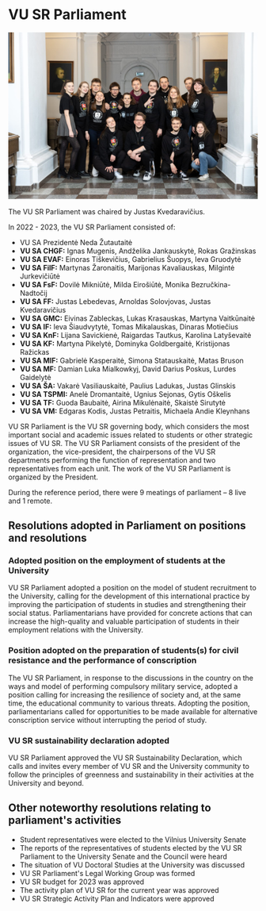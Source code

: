 # VU SR Parliament

![Parlamentas](../../public/img/bendros-nuotraukos/Parlamentas.jpg)

The VU SR Parliament was chaired by Justas Kvedaravičius.

In 2022 - 2023, the VU SR Parliament consisted of:

- VU SA Prezidentė Neda Žutautaitė
- **VU SA CHGF:** Ignas Mugenis, Andželika Jankauskytė, Rokas Gražinskas
- **VU SA EVAF:** Einoras Tiškevičius, Gabrielius Šuopys, Ieva Gruodytė
- **VU SA FilF:** Martynas Žaronaitis, Marijonas Kavaliauskas, Milgintė Jurkevičiūtė
- **VU SA FsF:** Dovilė Mikniūtė, Milda Eirošiūtė, Monika Bezručkina-Nadtočij
- **VU SA FF:** Justas Lebedevas, Arnoldas Solovjovas, Justas Kvedaravičius
- **VU SA GMC:** Eivinas Zableckas, Lukas Krasauskas, Martyna Vaitkūnaitė
- **VU SA IF:** Ieva Šiaudvytytė, Tomas Mikalauskas, Dinaras Motiečius
- **VU SA KnF:** Lijana Savickienė, Raigardas Tautkus, Karolina Latyševaitė
- **VU SA KF:** Martyna Pikelytė, Dominyka Goldbergaitė, Kristijonas Ražickas
- **VU SA MIF:** Gabrielė Kasperaitė, Simona Statauskaitė, Matas Bruson
- **VU SA MF:** Damian Luka Mialkowkyj, David Darius Poskus, Lurdes Gaidelytė
- **VU SA ŠA:** Vakarė Vasiliauskaitė, Paulius Ladukas, Justas Glinskis
- **VU SA TSPMI:** Anelė Dromantaitė, Ugnius Sejonas, Gytis Oškelis
- **VU SA TF:** Guoda Baubaitė, Airina Mikulėnaitė, Skaistė Sirutytė
- **VU SA VM:** Edgaras Kodis, Justas Petraitis, Michaela Andie Kleynhans

VU SR Parliament is the VU SR governing body, which considers the most important
social and academic issues related to students or other strategic issues of VU SR.
The VU SR Parliament consists of the president of the organization,
the vice-president, the chairpersons of the VU SR departments performing
the function of representation and two representatives from each unit.
The work of the VU SR Parliament is organized by the President.

During the reference period, there were 9 meatings of parliament – 8 live and 1 remote.

## Resolutions adopted in Parliament on positions and resolutions

### Adopted position on the employment of students at the University

VU SR Parliament adopted a position on the model of student recruitment to the
University, calling for the development of this international practice by improving
the participation of students in studies and strengthening their social status.
Parliamentarians have provided for concrete actions that can increase the high-quality
and valuable participation of students in their employment relations with the University.

### Position adopted on the preparation of students(s) for civil resistance and the performance of conscription

The VU SR Parliament, in response to the discussions in the country
on the ways and model of performing compulsory military service,
adopted a position calling for increasing the resilience of society and,
at the same time, the educational community to various threats. Adopting
the position, parliamentarians called for opportunities to be made available
for alternative conscription service without interrupting the period of study.

### VU SR sustainability declaration adopted

VU SR Parliament approved the VU SR Sustainability Declaration,
which calls and invites every member of VU SR and the University
community to follow the principles of greenness and sustainability
in their activities at the University and beyond.

## Other noteworthy resolutions relating to parliament's activities

- Student representatives were elected to the Vilnius University Senate
- The reports of the representatives of students elected by the VU SR Parliament
to the University Senate and the Council were heard
- The situation of VU Doctoral Studies at the University was discussed
- VU SR Parliament's Legal Working Group was formed
- VU SR budget for 2023 was approved
- The activity plan of VU SR for the current year was approved
- VU SR Strategic Activity Plan and Indicators were approved
